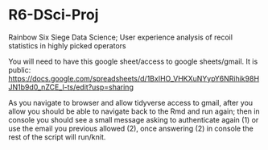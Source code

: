 # R6-DSci-Proj
Rainbow Six Siege Data Science; User experience analysis of recoil statistics in highly picked operators


You will need to have this google sheet/access to google sheets/gmail.
It is public:
https://docs.google.com/spreadsheets/d/1BxIHO_VHKXuNYypY6NRihik98HJN1b9d0_nZCE_l-ts/edit?usp=sharing

As you navigate to browser and allow tidyverse access to gmail, after you allow you should be able to navigate back to the Rmd and run again; then in console you should see a small message asking to authenticate again (1) or use the email you previous allowed (2), once answering (2) in console the rest of the script will run/knit. 
